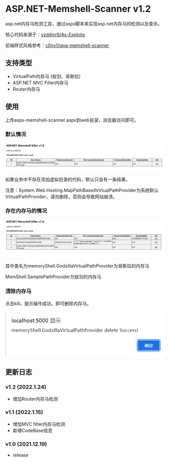 # ASP.NET-Memshell-Scanner v1.2
 asp.net内存马检测工具，通过aspx脚本来实现asp.net内存马的检测以及查杀。

核心代码来源于：[yzddmr6/As-Exploits](https://github.com/yzddmr6/As-Exploits)

前端样式风格参考：[c0ny1/java-memshell-scanner](https://github.com/c0ny1/java-memshell-scanner)

## 支持类型

* VirtualPath内存马 (蚁剑、哥斯拉)
* ASP.NET MVC Filter内存马
* Router内存马

## 使用

上传aspx-memshell-scanner.aspx到web目录，浏览器访问即可。

### 默认情况

![image-20211219152259442](README.assets/image-20211219152259442.png)

如果业务中不存在添加虚拟目录的代码，默认只会有一条结果。

注意：System.Web.Hosting.MapPathBasedVirtualPathProvider为系统默认VirtualPathProvider，请勿删除，否则会导致网站崩溃。

### 存在内存马的情况

![image-20211219152006471](README.assets/image-20211219152006471.png)

其中类名为memoryShell.GodzillaVirtualPathProvider为哥斯拉的内存马

MemShell.SamplePathProvider为蚁剑的内存马

### 清除内存马

点击kill，提示操作成功，即可删除内存马。

![image-20211219152132513](README.assets/image-20211219152132513.png)

## 更新日志

### v1.2 (2022.1.24)

* 增加Router内存马检测

### v1.1 (2022.1.15)

* 增加MVC filter内存马检测
* 新增CodeBase信息

### v1.0 (2021.12.19)

* release